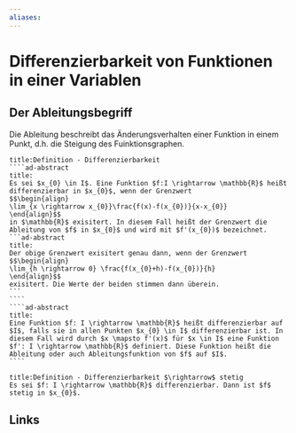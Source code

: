 ```yaml
---
aliases: 
---
```

# Differenzierbarkeit von Funktionen in einer Variablen 
## Der Ableitungsbegriff
Die Ableitung beschreibt das Änderungsverhalten einer Funktion in einem Punkt, d.h. die Steigung des Fuinktionsgraphen.
`````ad-abstract
title:Definition - Differenzierbarkeit
````ad-abstract
title:
Es sei $x_{0} \in I$. Eine Funktion $f:I \rightarrow \mathbb{R}$ heißt differenzierbar in $x_{0}$, wenn der Grenzwert
$$\begin{align}
\lim_{x \rightarrow x_{0}}\frac{f(x)-f(x_{0})}{x-x_{0}}
\end{align}$$
in $\mathbb{R}$ exisitert. In diesem Fall heißt der Grenzwert die Ableitung von $f$ in $x_{0}$ und wird mit $f'(x_{0})$ bezeichnet.
```ad-abstract
title:
Der obige Grenzwert exisitert genau dann, wenn der Grenzwert
$$\begin{align}
\lim_{h \rightarrow 0} \frac{f(x_{0}+h)-f(x_{0})}{h}
\end{align}$$
exisitert. Die Werte der beiden stimmen dann überein.
```
````
````ad-abstract
title:
Eine Funktion $f: I \rightarrow \mathbb{R}$ heißt differenzierbar auf $I$, falls sie in allen Punkten $x_{0} \in I$ differenzierbar ist. In diesem Fall wird durch $x \mapsto f'(x)$ für $x \in I$ eine Funktion $f': I \rightarrow \mathbb{R}$ definiert. Diese Funktion heißt die Ableitung oder auch Ableitungsfunktion von $f$ auf $I$.
````
`````

```ad-abstract
title:Definition - Differenzierbarkeit $\rightarrow$ stetig
Es sei $f: I \rightarrow \mathbb{R}$ differenzierbar. Dann ist $f$ stetig in $x_{0}$.
```

## Links